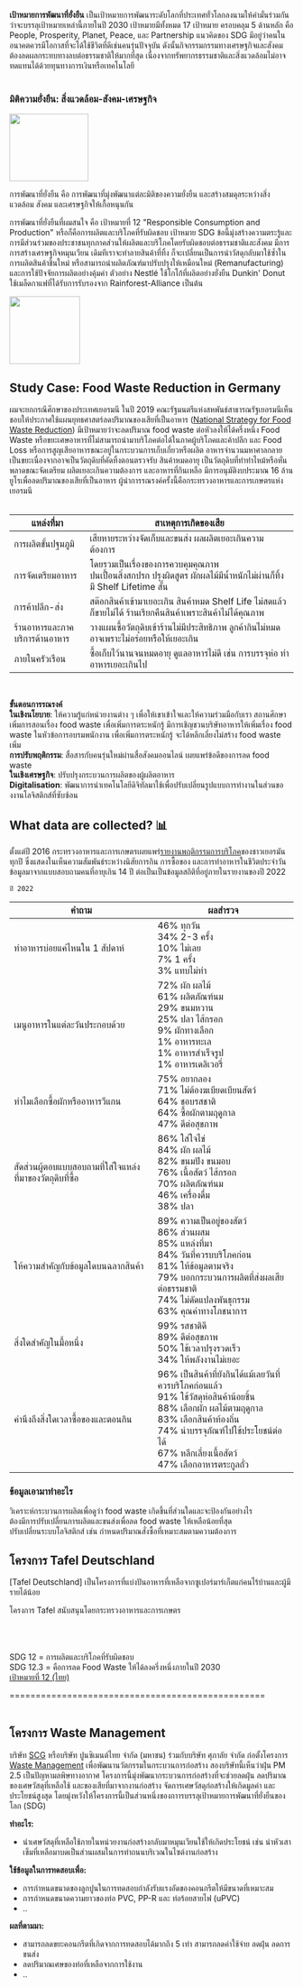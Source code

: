 <b>เป้าหมายการพัฒนาที่ยั่งยืน</b> เป็นเป้าหมายการพัฒนาระดับโลกที่ประเทศทั่วโลกลงนามให้คำมั่นร่วมกันว่าจะบรรลุเป้าหมายเหล่านี้ภายในปี 2030 เป้าหมายมีทั้งหมด 17 เป้าหมาย ครอบคลุม 5 ด้านหลัก คือ People, Prosperity, Planet, Peace, และ Partnership แนวคิดของ SDG มีอยู่ว่าคนในอนาคตควรมีโอกาสที่จะได้ใช้ชีวิตที่ดีเช่นคนรุ่นปัจจุบัน ดังนั้นกิจกรรมกรรมทางเศรษฐกิจและสังคมต้องลดผลกระทบทางลบต่อธรรมชาติให้มากที่สุด เนื่องจากทรัพยากรธรรมชาติและสิ่งแวดล้อมไม่อาจทดแทนได้ด้วยทุนทางการเงินหรือเทคโนโลยี
<br><br>
<h3><b>มิติความยั่งยืน: สิ่งแวดล้อม-สังคม-เศรษฐกิจ</b></h3>

<img height="120" width="140" src="https://user-images.githubusercontent.com/94230186/218776165-ea73bece-4796-453e-a5de-7ca897875a55.png">

การพัฒนาที่ยั่งยืน คือ การพัฒนาที่มุ่งพัฒนาแต่ละมิติของความยั่งยืน และสร้างสมดุลระหว่างสิ่งแวดล้อม สังคม และเศรษฐกิจให้เกื้อหนุนกัน <br>

การพัฒนาที่ยั่งยืนที่ผมสนใจ คือ เป้าหมายที่ 12 "Responsible Consumption and Production" หรือก็คือการผลิตและบริโภคที่รับผิดชอบ เป้าหมาย SDG ข้อนี้มุ่งสร้างความตระรู้และการมีส่วนร่วมของประชาชนทุกภาคส่วนให้ผลิตและบริโภคโดยรับผิดชอบต่อธรรมชาติและสังคม มีการการสร้างเศรษฐกิจหมุนเวียน เดิมทีเราจะทำลายสินค้าที่ทิ้ง ก็จะเปลี่ยนเป็นการนำวัสดุกลับมาใช้ซ้ำในการผลิตสินค้าชิ้นใหม่ หรือสามารถนำผลิตภัณฑ์มาปรับปรุงให้เหมือนใหม่ (Remanufacturing) และการใช้ปัจจัยการผลิตอย่างคุ้มค่า ตัวอย่าง Nestlé ใช้โกโก้ที่ผลิตอย่างยั่งยืน Dunkin' Donut ใช้เมล็ดกาแฟที่ได้รับการรับรองจาก Rainforest-Alliance เป็นต้น <br>

<img height="120" width="125" src="https://user-images.githubusercontent.com/94230186/218789007-305fd9c6-726b-4bc0-bb8b-a67e61427c41.png">

<h2>Study Case: Food Waste Reduction in Germany</h2>
ผมจะยกกรณีศึกษาของประเทศเยอรมนี ในปี 2019 คณะรัฐมนตรีแห่งสหพันธ์สาธารณรัฐเยอรมนีเห็นชอบให้ประกาศใช้แผนยุทธศาสตร์ลดปริมาณของเสียที่เป็นอาหาร (<a href="https://www.bmel.de/SharedDocs/Downloads/DE/_Ernaehrung/Lebensmittelverschwendung/Nationale_Strategie_Lebensmittelverschwendung_2019.pdf?__blob=publicationFile&amp;v=3">National Strategy for Food Waste Reduction</a>) มีเป้าหมายว่าจะลดปริมาณ food waste ต่อหัวลงให้ได้ครึ่งหนึ่ง Food Waste หรือขยะเศษอาหารที่ไม่สามารถนำมาบริโภคต่อได้ในภาคผู้บริโภคและค้าปลีก และ Food Loss หรือการสูญเสียอาหารขณะอยู่ในกระบวนการเก็บเกี่ยวหรือผลิต อาหารจำนวนมหาศาลกลายเป็นขยะเนื่องจากอาจเป็นวัตถุดิบที่คัดทิ้งตอนตรวจรับ สินค้าหมดอายุ เป็นวัตถุดิบที่ทำทำไหม้หรือหั่นพลาดขณะจัดเตรียม ผลิตเยอะเกินความต้องการ และอาหารที่กินเหลือ มีการอนุมัติงบประมาณ 16 ล้านยูโรเพื่อลดปริมาณของเสียที่เป็นอาหาร ผู้นำการรณรงค์ครั้งนี้คือกระทรวงอาหารและการเกษตรแห่งเยอรมนี
<br>
<br>

| แหล่งที่มา | สาเหตุการเกิดของเสีย|
|----|------------------------|
| การผลิตขั้นปฐมภูมิ   | เสียหายระหว่างจัดเก็บและขนส่ง ผลผลิตเยอะเกินความต้องการ |
| การจัดเตรียมอาหาร  | โดยรวมเป็นเรื่องของการควบคุมคุณภาพ<br>ปนเปื้อนสิ่งสกปรก ปรุงผิดสูตร ผักผลไม้มีน้ำหนักไม่ผ่านก็ทิ้ง มี Shelf Lifetime สั้น |
| การค้าปลีก-ส่ง  | สต๊อกสินค้าเข้ามาเยอะเกิน สินค้าหมด Shelf Life ไม่สดแล้วก็ขายไม่ได้ ร้านเรียกคืนสินค้าเพราะสินค้าไม่ได้คุณภาพ |
| ร้านอาหารและภาคบริการด้านอาหาร  | วางแผนซื้อวัตถุดิบเข้าร้านไม่มีประสิทธิภาพ ลูกค้ากินไม่หมดอาจเพราะไม่อร่อยหรือให้เยอะเกิน |
| ภายในครัวเรือน  | ซื้อเก็บไว้นานจนหมดอายุ ดูแลอาหารไม่ดี เช่น การบรรจุห่อ ทำอาหารเยอะเกินไป  |
<br>

<b>ขั้นตอนการรณรงค์</b><br>
<b>ในเชิงนโยบาย</b>: ให้ความรู้แก่หน่วยงานต่าง ๆ เพื่อให้เขาเข้าใจและให้ความร่วมมือกับเรา สถานศึกษาเพิ่มการสอนเรื่อง food waste เพื่อเพิ่มการตระหนักรู้ มีการเชิญชวนบริษัทอาหารให้เพิ่มเรื่อง food waste ในหัวข้อการอบรมพนักงาน เพื่อเพิ่มการตระหนักรู้ จะได้หลีกเลี่ยงไม่สร้าง food waste เพิ่ม<br>
<b>การปรับพฤติกรรม</b>: สื่อสารกับคนรุ่นใหม่ผ่านสื่อสังคมออนไลน์ เผยแพร่ข้อดีของการลด food waste<br>
<b>ในเชิงเศรษฐกิจ</b>: ปรับปรุงกระบวนการผลิตของผู้ผลิตอาหาร<br>
<b>Digitalisation</b>: พัฒนาการนำเทคโนโลยีดิจิทัลมาใช้เพื่อปรับเปลี่ยนรูปแบบการทำงานในส่วนของงานโลจิสติกส์ที่ซับซ้อน<br>

<h2>What data are collected? 📊</h2>

ตั้งแต่ปี 2016 กระทรวงอาหารและการเกษตรเผยแพร่[รายงานพฤติกรรมการบริโภค]ของชาวเยอรมันทุกปี ซึ่งแสดงในเห็นความสัมพันธ์ระหว่างนิสัยการกิน การซื้อของ และการทำอาหารในชีวิตประจำวัน ข้อมูลมาจากแบบสอบถามคนที่อายุเกิน 14 ปี ต่อเป็นเป็นข้อมูลสถิติที่อยู่ภายในรายงานของปี 2022<br>

```ปี 2022```

| คำถาม | ผลสำรวจ |
|----|------------------------|
|ทำอาหารบ่อยแค่ไหนใน 1 สัปดาห์|46% ทุกวัน<br>34% 2-3 ครั้ง<br>10% ไม่เลย<br>7% 1 ครั้ง<br>3% แทบไม่ทำ|
|เมนูอาหารในแต่ละวันประกอบด้วย|72% ผัก ผลไม้<br>61% ผลิตภัณฑ์นม<br>29% ขนมหวาน<br>25% ปลา ไส้กรอก<br>9% ผักทางเลือก<br>1% อาหารทะเล<br>1% อาหารสำเร็จรูป<br>1% อาหารเดลิเวอรี่|
|ทำไมเลือกซื้อผักหรืออาหารวีแกน|75% อยากลอง<br>71% ไม่ต้องฆเบียดเบียนสัตว์<br>64% ชอบรสชาติ<br>64% ซื้อผักตามฤดูกาล<br>47% ดีต่อสุขภาพ|
|สัดส่วนผู้ตอบแบบสอบถามที่ใส่ใจแหล่งที่มาของวัตถุดิบที่ซื้อ|86% ใส่ใจไข่<br>84% ผัก ผลไม้<br>82% ขนมปัง ขนมอบ<br>76% เนื้อสัตว์ ไส้กรอก<br>70% ผลิตภัณฑ์นม<br>46% เครื่องดื่ม<br>38% ปลา|
|ให้ความสำคัญกับข้อมูลใดบนฉลากสินค้า|89% ความเป็นอยู่ของสัตว์<br>86% ส่วนผสม<br>85% แหล่งที่มา<br>84% วันที่ควรบบริโภคก่อน<br>81% ให้ข้อมูลตามจริง<br>79% บอกกระบวนการผลิตที่ส่งผลเสียต่อธรรมชาติ<br>74% ไม่ดัดแปลงพันธุกรรม<br>63% คุณค่าทางโภชนาการ|
|สิ่งใดสำคัญในมื้อหนึ่ง|99% รสชาติดี<br>89% ดีต่อสุขภาพ<br>50% ใช้เวลาปรุงรวดเร็ว<br>34% ให้พลังงานไม่เยอะ|
|คำนึงถึงสิ่งใดเวลาซื้อของและตอนกิน|96% เป็นสินค้าที่ยังกินได้แม้เลยวันที่ควรบริโภคก่อนแล้ว<br>91% ใช้วัสดุห่อสินค้าน้อยชิ้น<br>88% เลือกผัก ผลไม้ตามฤดูกาล<br>83% เลือกสินค้าท้องถิ่น<br>74% นำบรรจุภัณฑ์ไปใช้ประโยชน์ต่อได้<br>67% หลีกเลี่ยงเนื้อสัตว์<br>47% เลือกอาหารตระกูลถั่ว|

<h3>ข้อมูลเอามาทำอะไร</h3>
วิเคราะห์กระบวนการผลิตเพื่อดูว่า food waste เกิดขึ้นที่ส่วนใดและจะป้องกันอย่างไร<br>
ต้องมีการปรับเปลี่ยนการผลิตและขนส่งเพื่อลด food waste ให้เหลือน้อยที่สุด<br>
ปรับเปลี่ยนระบบโลจิสติกส์ เช่น กำหนดปริมาณสั่งซื้อที่เหมาะสมตามความต้องการ<br>

<h2>โครงการ Tafel Deutschland</h2>
[Tafel Deutschland] เป็นโครงการที่แบ่งปันอาหารที่เหลือจากซูเปอร์มาร์เก็ตแก่คนไร้บ้านและผู้มีรายได้น้อย

โครงการ Tafel สนับสนุนโดยกระทรวงอาหารและการเกษตร 

<br><br><br>
SDG 12 = การผลิตและบริโภคที่รับผิดชอบ<br>
SDG 12.3 = คือการลด Food Waste ให้ได้ลงครึ่งหนึ่งภายในปี 2030<br>
<a href="https://www.sdgmove.com/2016/10/07/goal-12-responsible-consumption-and-production/">เป้าหมายที่ 12 (ไทย)</a><br>

=================================================<br><br>
<h2>โครงการ Waste Management</h2>

บริษัท [SCG] หรือบริษัท ปูนซิเมนต์ไทย จำกัด (มหาชน) ร่วมกับบริษัท ศุภาลัย จำกัด ก่อตั้งโครงการ [Waste Management] เพื่อพัฒนานวัตกรรมในกระบวนการก่อสร้าง สองบริษัทนี้เห็นว่าฝุ่น PM 2.5 เป็นปัญหามลพิษทางอากาศ โครงการนี้มุ่งพัฒนากระบวนการก่อสร้างที่จะช่วยลดฝุ่น ลดปริมาณของเศษวัสดุที่เหลือใช้ และของเสียที่มาจากงานก่อสร้าง จัดการเศษวัสดุก่อสร้างให้เกิดมูลค่า และประโยชน์สูงสุด โดยมุ่งหวังให้โครงการนี้เป็นส่วนหนึ่งของกาารบรรลุเป้าหมายการพัฒนาที่ยั่งยืนของโลก (SDG)

<b>ทำอะไร:</b>
- นำเศษวัสดุที่เหลือใช้ภายในหน่วยงานก่อสร้างกลับมาหมุนเวียนใช้ให้เกิดประโยชน์ เช่น นำหัวเสาเข็มที่เหลือมาบดเป็นส่วนผสมในการทำถนนบริเวณในไซต์งานก่อสร้าง

<b>ใช้ข้อมูลในการทดสอบเพื่อ:</b><br>
- การกำหนดขนาดของลูกปูนในการทดสอบกำลังรับแรงอัดของคอนกรีตให้มีขนาดที่เหมาะสม<br>
- การกำหนดขนาดความยาวของท่อ PVC, PP-R และ ท่อร้อยสายไฟ (uPVC)<br>
- ..<br>

<b>ผลที่ตามมา:</b>
- สามารถลดขยะคอนกรีตที่เกิดจากการทดสอบได้มากถึง 5 เท่า สามารถลดค่าใช้จ่าย ลดฝุ่น ลดการขนส่ง<br>
- ลดปริมาณเศษของท่อที่เหลือจากการใช้งาน<br>
- ..

[National Strategy for Food Waste Reduction]: <https://www.bmel.de/SharedDocs/Downloads/DE/_Ernaehrung/Lebensmittelverschwendung/Nationale_Strategie_Lebensmittelverschwendung_2019.pdf?__blob=publicationFile&v=3>
[รายงานพฤติกรรมการบริโภค]:<https://www.bmel.de/DE/themen/ernaehrung/ernaehrungsreport-ueberblick.html>
[SCG]:<https://www.scgsustainability.com/th/>
[Waste Management]:<https://www.scg.com/sustainability/circular-economy/news-events/supalai-scg-waste-management/>
[Tafel Deutschland1]: -7<https://www.tafel.de>
